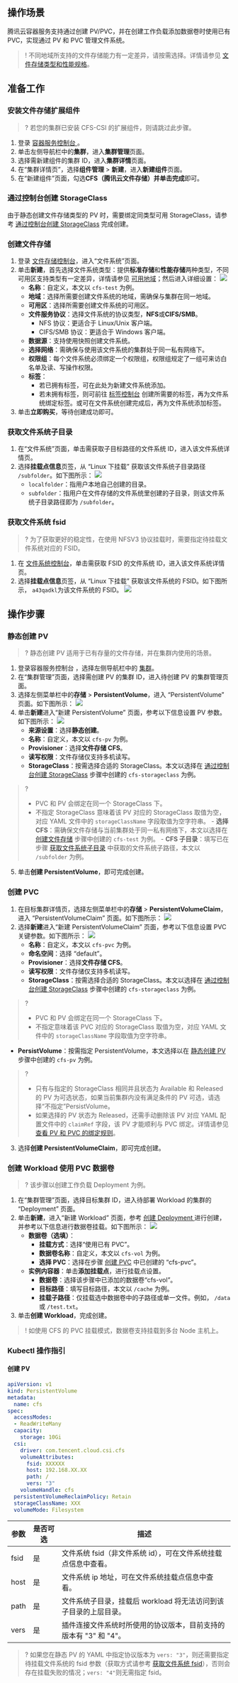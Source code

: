 ## 操作场景
腾讯云容器服务支持通过创建 PV/PVC，并在创建工作负载添加数据卷时使用已有 PVC，实现通过 PV 和 PVC 管理文件系统。

>! 不同地域所支持的文件存储能力有一定差异，请按需选择。详情请参见 [文件存储类型和性能规格](https://cloud.tencent.com/document/product/582/38112)。

## 准备工作
### 安装文件存储扩展组件
>? 若您的集群已安装 CFS-CSI 的扩展组件，则请跳过此步骤。
>
1. 登录 [容器服务控制台 ](https://console.cloud.tencent.com/tke2)。
2. 单击左侧导航栏中的**集群**，进入**集群管理**页面。
3. 选择需新建组件的集群 ID，进入**集群详情**页面。
4. 在“集群详情页”，选择**组件管理** > **新建**，进入**新建组件**页面。
5. 在“新建组件”页面，勾选**CFS（腾讯云文件存储）**并单击**完成**即可。



### 通过控制台创建 StorageClass[](id:createStorageClass)
由于静态创建文件存储类型的 PV 时，需要绑定同类型可用 StorageClass，请参考 [通过控制台创建 StorageClass](https://cloud.tencent.com/document/product/457/44235#.E6.8E.A7.E5.88.B6.E5.8F.B0.E6.93.8D.E4.BD.9C.E6.8C.87.E5.BC.95) 完成创建。

### 创建文件存储[](id:createCFS)
1. 登录 [文件存储控制台](https://console.cloud.tencent.com/cfs/fs?rid=1)，进入“文件系统”页面。
2. 单击**新建**，首先选择文件系统类型：提供**标准存储**和**性能存储**两种类型，不同可用区支持类型有一定差异，详情请参见 [可用地域](https://cloud.tencent.com/document/product/582/43623)；然后进入详细设置：
![](https://qcloudimg.tencent-cloud.cn/raw/ffd6bf5d2dc168f83d05b4c32248ef88.png)
	- **名称**：自定义，本文以 `cfs-test` 为例。
	- **地域**：选择所需要创建文件系统的地域，需确保与集群在同一地域。
	- **可用区**：选择所需要创建文件系统的可用区。
	- **文件服务协议**：选择文件系统的协议类型，**NFS**或**CIFS/SMB**。
		- NFS 协议：更适合于 Linux/Unix 客户端。
		- CIFS/SMB 协议：更适合于 Windows 客户端。
	- **数据源**：支持使用快照创建文件系统。
	- **选择网络**：需确保与使用该文件系统的集群处于同一私有网络下。
	- **权限组**：每个文件系统必须绑定一个权限组，权限组规定了一组可来访白名单及读、写操作权限。
	- **标签**：
		- 若已拥有标签，可在此处为新建文件系统添加。
		- 若未拥有标签，则可前往 [标签控制台](https://console.cloud.tencent.com/tag/taglist) 创建所需要的标签，再为文件系统绑定标签。或可在文件系统创建完成后，再为文件系统添加标签。
1. 单击**立即购买**，等待创建成功即可。

### 获取文件系统子目录[](id:getPath)
1. 在“文件系统”页面，单击需获取子目标路径的文件系统 ID，进入该文件系统详情页。
2. 选择**挂载点信息**页签，从 “Linux 下挂载” 获取该文件系统子目录路径 `/subfolder`。如下图所示：
![](https://main.qcloudimg.com/raw/78949f471b9b57b2ee10fc3652bad017.png)
	-  `localfolder`：指用户本地自己创建的目录。
	-  `subfolder`：指用户在文件存储的文件系统里创建的子目录，则该文件系统子目录路径即为 `/subfolder`。

### 获取文件系统 fsid[](id:getFsid)
>? 为了获取更好的稳定性，在使用 NFSV3 协议挂载时，需要指定待挂载文件系统对应的 FSID。
1. 在 [文件系统控制台](https://console.cloud.tencent.com/cfs/fs?rid=1)，单击需获取 FSID 的文件系统 ID，进入该文件系统详情页。
2. 选择**挂载点信息**页签，从 “Linux 下挂载” 获取该文件系统的 FSID。如下图所示， `a43qadkl`为该文件系统的 FSID。
![](https://qcloudimg.tencent-cloud.cn/raw/981aff01c8e414bcbf657d01fed1762d.png)

## 操作步骤

### 静态创建 PV[](id:pv)
>? 静态创建 PV 适用于已有存量的文件存储，并在集群内使用的场景。
>
1. 登录容器服务控制台 ，选择左侧导航栏中的 [集群](https://console.cloud.tencent.com/tke2/cluster)。
2. 在“集群管理”页面，选择需创建 PV 的集群 ID，进入待创建 PV 的集群管理页面。
3. 选择左侧菜单栏中的**存储** > **PersistentVolume**，进入 “PersistentVolume” 页面。如下图所示：
![](https://main.qcloudimg.com/raw/d3d74b0bb94b8621904c3d8403937b3d.png)
4. 单击**新建**进入“新建 PersistentVolume” 页面，参考以下信息设置 PV 参数。如下图所示：
![](https://main.qcloudimg.com/raw/3577b53114dc37ad63a4a2911a42e406.png)
	- **来源设置**：选择**静态创建**。
	- **名称**：自定义，本文以 `cfs-pv` 为例。
	- **Provisioner**：选择**文件存储 CFS**。
	- **读写权限**：文件存储仅支持多机读写。
	- **StorageClass**：按需选择合适的 StorageClass。本文以选择在 [通过控制台创建 StorageClass](#createStorageClass) 步骤中创建的 `cfs-storageclass` 为例。
>? 
>- PVC 和 PV 会绑定在同一个 StorageClass 下。
>- 不指定 StorageClass 意味着该 PV 对应的 StorageClass 取值为空，对应 YAML 文件中的 `storageClassName` 字段取值为空字符串。
	- **选择 CFS**：需确保文件存储与当前集群处于同一私有网络下，本文以选择在 [创建文件存储](#createCFS) 步骤中创建的 `cfs-test` 为例。
	- **CFS 子目录**：填写已在步骤 [获取文件系统子目录](#getPath) 中获取的文件系统子路径，本文以 `/subfolder` 为例。
5. 单击**创建 PersistentVolume**，即可完成创建。

### 创建 PVC[](id:createPVC2)
1.  在目标集群详情页，选择左侧菜单栏中的**存储** > **PersistentVolumeClaim**，进入 “PersistentVolumeClaim” 页面。如下图所示：
![](https://main.qcloudimg.com/raw/1e33ff549656ade2836b91bb5d718201.png)
2. 选择**新建**进入“新建 PersistentVolumeClaim” 页面，参考以下信息设置 PVC 关键参数。如下图所示：
![](https://main.qcloudimg.com/raw/a4dd41cd00d155fde6c1f7c9e6f5745a.png)
   - **名称**：自定义，本文以 `cfs-pvc` 为例。
   - **命名空间**：选择 “default”。
   - **Provisioner**：选择**文件存储 CFS**。
   - **读写权限**：文件存储仅支持多机读写。
   - **StorageClass**：按需选择合适的 StorageClass。本文以选择在 [通过控制台创建 StorageClass](#createStorageClass) 步骤中创建的 `cfs-storageclass` 为例。
>?
>- PVC 和 PV 会绑定在同一个 StorageClass 下。
>- 不指定意味着该 PVC 对应的 StorageClass 取值为空，对应 YAML 文件中的 `storageClassName` 字段取值为空字符串。
> 
   - **PersistVolume**：按需指定 PersistentVolume，本文选择以在 [静态创建 PV ](#pv) 步骤中创建的 `cfs-pv` 为例。
>? 
>- 只有与指定的 StorageClass 相同并且状态为 Available 和 Released 的 PV 为可选状态，如果当前集群内没有满足条件的 PV 可选，请选择“不指定”PersistVolume。
>- 如果选择的 PV 状态为 Released，还需手动删除该 PV 对应 YAML 配置文件中的 `claimRef` 字段，该 PV 才能顺利与 PVC 绑定。详情请参见 [查看 PV 和 PVC 的绑定规则](https://cloud.tencent.com/document/product/457/47014)。
3. 选择**创建 PersistentVolumeClaim**，即可完成创建。

### 创建 Workload 使用 PVC 数据卷
>? 该步骤以创建工作负载 Deployment 为例。
>
1. 在“集群管理”页面，选择目标集群 ID，进入待部署 Workload 的集群的 “Deployment” 页面。
2. 单击**新建**，进入“新建 Workload” 页面，参考 [创建 Deployment ](https://cloud.tencent.com/document/product/457/31705#.E5.88.9B.E5.BB.BA-deployment) 进行创建，并参考以下信息进行数据卷挂载。如下图所示：
![](https://main.qcloudimg.com/raw/813ba45a062ed57f8959121e484537d1.png)
	- **数据卷（选填）**：
		- **挂载方式**：选择“使用已有 PVC”。
		- **数据卷名称**：自定义，本文以 `cfs-vol` 为例。
		- **选择 PVC**：选择在步骤 [创建 PVC](#createPVC2) 中已创建的 “cfs-pvc”。
	- **实例内容器**：单击**添加挂载点**，进行挂载点设置。
       - **数据卷**：选择该步骤中已添加的数据卷“cfs-vol”。
       - **目标路径**：填写目标路径，本文以 `/cache` 为例。
       - **挂载子路径**：仅挂载选中数据卷中的子路径或单一文件。例如， `/data` 或 `/test.txt`。
3. 单击**创建 Workload**，完成创建。
>! 如使用 CFS 的 PVC 挂载模式，数据卷支持挂载到多台 Node 主机上。

### Kubectl 操作指引
#### 创建 PV
```yaml
apiVersion: v1
kind: PersistentVolume
metadata:
  name: cfs
spec:
  accessModes:
  - ReadWriteMany
  capacity:
    storage: 10Gi
  csi:
    driver: com.tencent.cloud.csi.cfs
    volumeAttributes:
      fsid: XXXXXX
      host: 192.168.XX.XX
      path: /
      vers: "3"
    volumeHandle: cfs
  persistentVolumeReclaimPolicy: Retain
  storageClassName: XXX
  volumeMode: Filesystem
```

| 参数 | 是否可选 | 描述 |
| -- | -- | -- |
|fsid|是|文件系统 fsid（非文件系统 id），可在文件系统挂载点信息中查看。|
|host|是|文件系统 ip 地址，可在文件系统挂载点信息中查看。|
|path|是|文件系统子目录，挂载后 workload 将无法访问到该子目录的上层目录。|
|vers|是|插件连接文件系统时所使用的协议版本，目前支持的版本有 "3" 和 "4"。|

>? 如果您在静态 PV 的 YAML 中指定协议版本为 `vers: "3"`，则还需要指定待挂载文件系统的 fsid 参数（获取方式请参考 [获取文件系统 fsid](#getFsid)），否则会存在挂载失败的情况；`vers: "4"`则无需指定 fsid。
